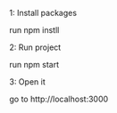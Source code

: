 1: Install packages

 run npm instll

2: Run project

 run npm start

3: Open it

 go to http://localhost:3000


